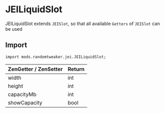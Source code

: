 # JEILiquidSlot

JEILiquidSlot extends `JEISlot`, so that all available `Getters` of `JEISlot` can be used

## Import

~~~zenscript
import mods.randomtweaker.jei.JEILiquidSlot;
~~~

| ZenGetter / ZenSetter   | Return |
| :----------- | :------ |
| width        | int     |
| height       | int     |
| capacityMb   | int     |
| showCapacity | bool    |
